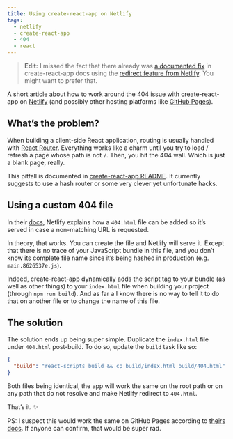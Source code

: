 ```yaml
---
title: Using create-react-app on Netlify
tags:
  - netlify
  - create-react-app
  - 404
  - react
---
```


> **Edit:** I missed the fact that there already was [a documented fix](https://github.com/facebookincubator/create-react-app/blob/master/packages/react-scripts/template/README.md#netlify) in create-react-app docs using the [redirect feature from Netlify](https://www.netlify.com/docs/redirects/). You might want to prefer that.

A short article about how to work around the 404 issue with create-react-app on [Netlify](https://www.netlify.com) (and possibly other hosting platforms like [GitHub Pages](https://pages.github.com/)).

## What’s the problem?

When building a client-side React application, routing is usually handled with [React Router](https://github.com/ReactTraining/react-router/). Everything works like a charm until you try to load / refresh a page whose path is not `/`. Then, you hit the 404 wall. Which is just a blank page, really.

This pitfall is documented in [create-react-app README](https://github.com/facebookincubator/create-react-app/blob/master/packages/react-scripts/template/README.md#notes-on-client-side-routing). It currently suggests to use a hash router or some very clever yet unfortunate hacks.

## Using a custom 404 file

In their [docs](https://www.netlify.com/docs/redirects/#custom-404), Netlify explains how a `404.html` file can be added so it’s served in case a non-matching URL is requested.

In theory, that works. You can create the file and Netlify will serve it. Except that there is no trace of your JavaScript bundle in this file, and you don’t know its complete file name since it’s being hashed in production (e.g. `main.8626537e.js`).

Indeed, create-react-app dynamically adds the script tag to your bundle (as well as other things) to your `index.html` file when building your project (through `npm run build`). And as far a I know there is no way to tell it to do that on another file or to change the name of this file.

## The solution

The solution ends up being super simple. Duplicate the `index.html` file under `404.html` post-build. To do so, update the `build` task like so:

```json
{
  "build": "react-scripts build && cp build/index.html build/404.html"
}
```

Both files being identical, the app will work the same on the root path or on any path that do not resolve and make Netlify redirect to `404.html`.

That’s it. ✨

PS: I suspect this would work the same on GitHub Pages according to [theirs docs](https://help.github.com/articles/creating-a-custom-404-page-for-your-github-pages-site/). If anyone can confirm, that would be super rad.
